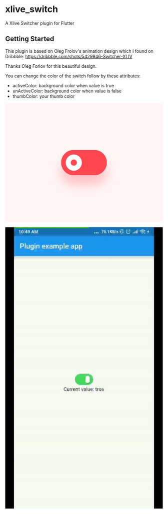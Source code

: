 # xlive_switch

A Xlive Switcher plugin for Flutter

## Getting Started

This plugin is based on Oleg Frolov's animation design which I found on Dribbble:
https://dribbble.com/shots/5429846-Switcher-XLIV

Thanks Oleg Forlov for this beautiful design.

You can change the color of the switch follow by these attributes:
 - activeColor: background color when value is true
 - unActiveColor: background color when value is false
 - thumbColor: your thumb color

![Design: ](switcher_xliv.gif)

![Demo: ](demo.gif)
